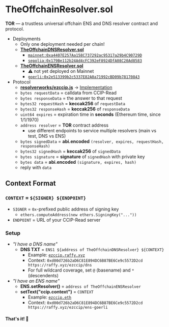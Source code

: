 # TheOffchainResolver.sol
**TOR**  — a trustless universal offchain ENS and DNS resolver contract and protocol.

* Deployments
	* Only one deployment needed per chain!
	* [**TheOffchainDNSResolver.sol**](./contracts/TheOffchainDNSResolver.sol)
		* [`mainnet:0xa4407E257Aa158C737292ac95317a29b4C90729D`](https://etherscan.io/address/0xa4407E257Aa158C737292ac95317a29b4C90729D#code)
		* [`sepolia:0x179Be112b24Ad4cFC392eF8924DfA08C20Ad8583`](https://sepolia.etherscan.io/address/0xedb18cd8d9d6af54c4ac1fbdbf2e098f413c3fe9#code)
	* [**TheOffchainENSResolver.sol**](./contracts/TheOffchainENSResolver.sol)
		* ⚠️ not yet deployed on Mainnet
		* [`goerli:0x2e513399b2c5337E82A0a71992cBD09b78170843`](https://goerli.etherscan.io/address/0x2e513399b2c5337E82A0a71992cBD09b78170843#code)
* Protocol
	* [**resolverworks/ezccip.js**](https://github.com/resolverworks/ezccip.js) → [Implementation](https://github.com/adraffy/ezccip.js/blob/4f05546110185e8016708ad65db8b96e259f8148/src/index.js#L40)
	* `bytes requestData` = calldata from CCIP-Read
	* `bytes responseData` = the answer to that request
	* `bytes32 requestHash` = **keccak256** of `requestData`
	* `bytes32 responseHash` = **keccak256** of `responseData`
	* `uint64 expires` = expiration time in **seconds** (Ethereum time, since 1/1/1970)
	* `address resolver` = **TOR** contract address
		* use different endpoints to service multiple resolvers (main vs test, DNS vs ENS)
	* `bytes signedData` = **abi.encoded** `(resolver, expires, requestHash, responseHash)`
	* `bytes32 signedHash` = **keccak256** of `signedData`
	* `bytes signature` = **signature** of `signedHash` with private key
	* `bytes data` = **abi.encoded** `(signature, expires, hash)`
	* reply with `data`

## Context Format

### `CONTEXT` = `${SIGNER} ${ENDPOINT}`

* `SIGNER` = `0x`-prefixed public address of signing key
	* `ethers.computeAddress(new ethers.SigningKey("..."))`
* `ENDPOINT` = URL of your CCIP-Read server

### Setup

* *"I have a DNS name"*
	* **DNS TXT** = `ENS1 ${address of TheOffchainDNSResolver} ${CONTEXT}`
		* Example: [`ezccip.raffy.xyz`](https://adraffy.github.io/ens-normalize.js/test/resolver.html#ezccip.raffy.xyz)
		* Context: `0xd00d726b2aD6C81E894DC6B87BE6Ce9c5572D2cd https://raffy.xyz/ezccip/dns`
		* For full wildcard coverage, set `@` (basename) and `*` (descendents)
* *"I have an ENS name"*
	* **ENS.setResolver()** = `address of TheOffchainENSResolver`
	* **setText("ccip.context")** = `CONTEXT`
		* Example: [`ezccip.eth`](https://adraffy.github.io/ens-normalize.js/test/resolver.html?goerli&debug=%7B%22records%22%3A%5B%22ccip.context%22%5D%7D#ezccip.eth)
		* Context: `0xd00d726b2aD6C81E894DC6B87BE6Ce9c5572D2cd https://raffy.xyz/ezccip/ens-goerli`

#### That's it! 🎉️
